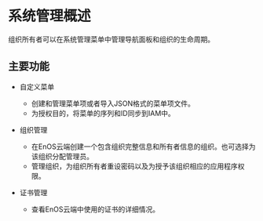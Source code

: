 # 系统管理概述

 组织所有者可以在系统管理菜单中管理导航面板和组织的生命周期。

## 主要功能<functionalities>

- 自定义菜单

  + 创建和管理菜单项或者导入JSON格式的菜单项文件。
  + 为授权目的，将菜单的序列和ID同步到IAM中。

- 组织管理

  + 在EnOS云端创建一个包含组织完整信息和所有者信息的组织。也可选择为该组织分配管理员。
  + 管理组织，为组织所有者重设密码以及为授予该组织相应的应用程序权限。

- 证书管理

  + 查看EnOS云端中使用的证书的详细情况。
